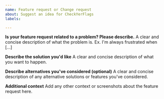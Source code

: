 ```yaml
---
name: Feature request or Change request
about: Suggest an idea for CheckYerFlags
labels: 

---
```


**Is your feature request related to a problem? Please describe.**
A clear and concise description of what the problem is. Ex. I'm always frustrated when [...]

**Describe the solution you'd like**
A clear and concise description of what you want to happen.

**Describe alternatives you've considered (optional)**
A clear and concise description of any alternative solutions or features you've considered.

**Additional context**
Add any other context or screenshots about the feature request here.
